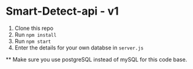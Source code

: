 # Smart-Detect-api - v1

1. Clone this repo
2. Run `npm install`
3. Run `npm start`
4. Enter the details for your own databse in `server.js`

\*\* Make sure you use postgreSQL instead of mySQL for this code base.
